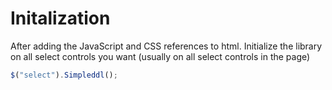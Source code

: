 
# Initalization
After adding the JavaScript and CSS references to html. Initialize the library on all select controls you want (usually on all select controls in the page)

```javascript
$("select").Simpleddl();
```
